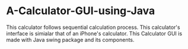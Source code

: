 # A-Calculator-GUI-using-Java
This calculator follows sequential calculation process.
This calculator's interface is simialar that of an iPhone's calculator.
This Calculator GUI is made with Java swing package and its components.
